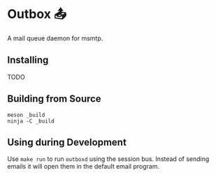 # Outbox 📤
A mail queue daemon for msmtp.

## Installing
TODO

## Building from Source
```
meson _build
ninja -C _build
```

## Using during Development
Use `make run` to run `outboxd` using the session bus.
Instead of sending emails it will open them in the default email program.

